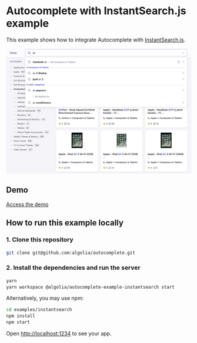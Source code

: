 # Autocomplete with InstantSearch.js example

This example shows how to integrate Autocomplete with [InstantSearch.js](https://github.com/algolia/instantsearch.js/).

<p align="center"><img src="capture.png?raw=true" alt="A capture of the Autocomplete with InstantSearch.js demo" /></p>

## Demo

[Access the demo](https://codesandbox.io/s/github/algolia/autocomplete/tree/next/examples/instantsearch)

## How to run this example locally

### 1. Clone this repository

```sh
git clone git@github.com:algolia/autocomplete.git
```

### 2. Install the dependencies and run the server

```sh
yarn
yarn workspace @algolia/autocomplete-example-instantsearch start
```

Alternatively, you may use npm:

```sh
cd examples/instantsearch
npm install
npm start
```

Open <http://localhost:1234> to see your app.